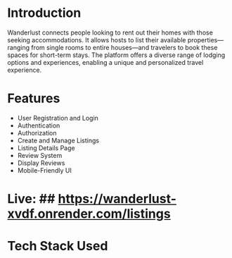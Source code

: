# Introduction
Wanderlust connects people looking to rent out their homes with those seeking accommodations. It allows hosts to list their available properties—ranging from single rooms to entire houses—and travelers to book these spaces for short-term stays. The platform offers a diverse range of lodging options and experiences, enabling a unique and personalized travel experience.

# Features
- User Registration and Login  
- Authentication   
- Authorization  
- Create and Manage Listings  
- Listing Details Page  
- Review System  
- Display Reviews 
- Mobile-Friendly UI

# Live: ## https://wanderlust-xvdf.onrender.com/listings

# Tech Stack Used
